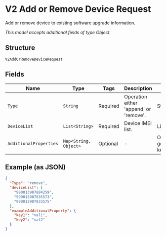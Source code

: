 
# V2 Add or Remove Device Request

Add or remove device to existing software upgrade information.

*This model accepts additional fields of type Object.*

## Structure

`V2AddOrRemoveDeviceRequest`

## Fields

| Name | Type | Tags | Description | Getter | Setter |
|  --- | --- | --- | --- | --- | --- |
| `Type` | `String` | Required | Operation either 'append' or 'remove'. | String getType() | setType(String type) |
| `DeviceList` | `List<String>` | Required | Device IMEI list. | List<String> getDeviceList() | setDeviceList(List<String> deviceList) |
| `AdditionalProperties` | `Map<String, Object>` | Optional | - | Object getAdditionalProperty(String key) | additionalProperty(String key, Object value) |

## Example (as JSON)

```json
{
  "Type": "remove",
  "deviceList": [
    "990013907884259",
    "990013907835573",
    "990013907833575"
  ],
  "exampleAdditionalProperty": {
    "key1": "val1",
    "key2": "val2"
  }
}
```


